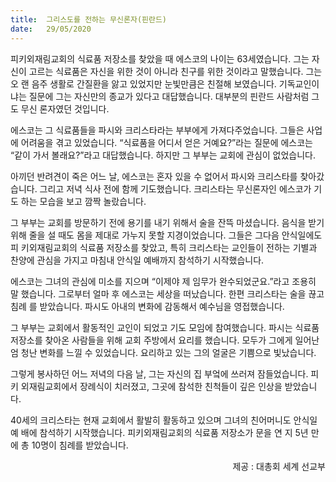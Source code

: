```yaml
---
title:  그리스도를 전하는 무신론자(핀란드)
date:   29/05/2020
---
```


피키외재림교회의 식료품 저장소를 찾았을 때 에스코의 나이는 63세였습니다. 그는 자
신이 고르는 식료품은 자신을 위한 것이 아니라 친구를 위한 것이라고 말했습니다. 그는 오
랜 음주 생활로 간질환을 앓고 있었지만 눈빛만큼은 친절해 보였습니다. 기독교인이냐는
질문에 그는 자신만의 종교가 있다고 대답했습니다. 대부분의 핀란드 사람처럼 그도 무신
론자였던 것입니다.

에스코는 그 식료품들을 파시와 크리스타라는 부부에게 가져다주었습니다. 그들은 사업
에 어려움을 겪고 있었습니다. “식료품을 어디서 얻은 거예요?”라는 질문에 에스코는 “같이
가서 볼래요?”라고 대답했습니다. 하지만 그 부부는 교회에 관심이 없었습니다.

아끼던 반려견이 죽은 어느 날, 에스코는 혼자 있을 수 없어서 파시와 크리스타를 찾아갔
습니다. 그리고 저녁 식사 전에 함께 기도했습니다. 크리스타는 무신론자인 에스코가 기도
하는 모습을 보고 깜짝 놀랐습니다.

그 부부는 교회를 방문하기 전에 용기를 내기 위해서 술을 잔뜩 마셨습니다. 음식을 받기
위해 줄을 설 때도 몸을 제대로 가누지 못할 지경이었습니다. 그들은 그다음 안식일에도 피
키외재림교회의 식료품 저장소를 찾았고, 특히 크리스타는 교인들이 전하는 기별과 찬양에
관심을 가지고 마침내 안식일 예배까지 참석하기 시작했습니다.

에스코는 그녀의 관심에 미소를 지으며 “이제야 제 임무가 완수되었군요.”라고 조용히 말
했습니다. 그로부터 얼마 후 에스코는 세상을 떠났습니다. 한편 크리스타는 술을 끊고 침례
를 받았습니다. 파시도 아내의 변화에 감동해서 예수님을 영접했습니다.

그 부부는 교회에서 활동적인 교인이 되었고 기도 모임에 참여했습니다. 파시는 식료품
저장소를 찾아온 사람들을 위해 교회 주방에서 요리를 했습니다. 모두가 그에게 일어난 엄
청난 변화를 느낄 수 있었습니다. 요리하고 있는 그의 얼굴은 기쁨으로 빛났습니다.

그렇게 봉사하던 어느 저녁의 다음 날, 그는 자신의 집 부엌에 쓰러져 잠들었습니다. 피키
외재림교회에서 장례식이 치러졌고, 그곳에 참석한 친척들이 깊은 인상을 받았습니다.

40세의 크리스타는 현재 교회에서 활발히 활동하고 있으며 그녀의 친어머니도 안식일 예
배에 참석하기 시작했습니다. 피키외재림교회의 식료품 저장소가 문을 연 지 5년 만에 총
10명이 침례를 받았습니다.

<p style="text-align: right">제공 : 대총회 세계 선교부</p>